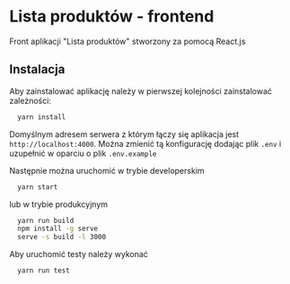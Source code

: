 # Lista produktów - frontend

Front aplikacji "Lista produktów" stworzony za pomocą React.js

## Instalacja

Aby zainstalować aplikację należy w pierwszej kolejności zainstalować zależności:

```bash
  yarn install
```

Domyślnym adresem serwera z którym łączy się aplikacja jest `http://localhost:4000`.
Można zmienić tą konfigurację dodając plik `.env` i uzupełnić w oparciu o plik `.env.example`

Następnie można uruchomić w trybie developerskim

```bash
  yarn start
```

lub w trybie produkcyjnym

```bash
  yarn run build
  npm install -g serve
  serve -s build -l 3000
```

Aby uruchomić testy należy wykonać

```bash
  yarn run test
```
